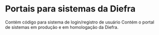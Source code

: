 <h1>Portais para sistemas da Diefra</h1>

Contém código para sistema de login/registro de usuário
Contém o portal de sistemas em produção e em homologação da Diefra.
